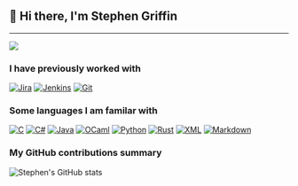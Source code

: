 ## 👋 Hi there, I'm Stephen Griffin

---

![](https://komarev.com/ghpvc/?username=Stephen-Griffin&color=red)

<h3>I have previously worked with</h3>

[![Jira](https://img.shields.io/badge/Jira-0052CC?logo=jira&logoColor=fff)](#) [![Jenkins](https://img.shields.io/badge/Jenkins-D24939?logo=jenkins&logoColor=white)](#) [![Git](https://img.shields.io/badge/Git-F05032?logo=git&logoColor=fff)](#) 

<h3>Some languages I am familar with</h3>

[![C](https://img.shields.io/badge/C-00599C?logo=c&logoColor=white)](#) [![C#](https://custom-icon-badges.demolab.com/badge/C%23-%23239120.svg?logo=cshrp&logoColor=white)](#) [![Java](https://img.shields.io/badge/Java-%23ED8B00.svg?logo=openjdk&logoColor=white)](#) [![OCaml](https://img.shields.io/badge/OCaml-EC6813?logo=ocaml&logoColor=fff)](#) [![Python](https://img.shields.io/badge/Python-3776AB?logo=python&logoColor=fff)](#) [![Rust](https://img.shields.io/badge/Rust-%23000000.svg?e&logo=rust&logoColor=white)](#) [![XML](https://img.shields.io/badge/XML-767C52?logo=xml&logoColor=fff)](#) [![Markdown](https://img.shields.io/badge/Markdown-%23000000.svg?logo=markdown&logoColor=white)](#) 





<h3>My GitHub contributions summary</h3>

![Stephen's GitHub stats](https://github-readme-stats.vercel.app/api?username=Stephen-Griffin&hide_border=true&show_icons=true&bg_color=151515&title_color=fb4362&icon_color=fb4362&text_bold=false&text_color=9e9e9e)

